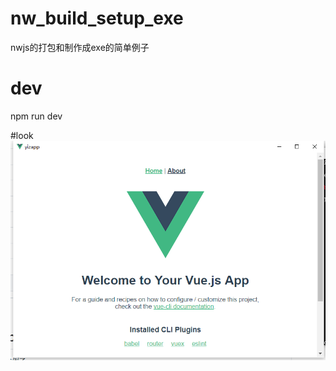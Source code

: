 # nw_build_setup_exe

nwjs的打包和制作成exe的简单例子

# dev
npm run dev

#look
![devimg](https://github.com/banana618859/nw_build_setup_exe/blob/vue_dev_nw_build_exe/static/look.png)
